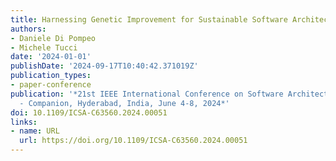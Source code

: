 ```yaml
---
title: Harnessing Genetic Improvement for Sustainable Software Architectures
authors:
- Daniele Di Pompeo
- Michele Tucci
date: '2024-01-01'
publishDate: '2024-09-17T10:40:42.371019Z'
publication_types:
- paper-conference
publication: '*21st IEEE International Conference on Software Architecture, ICSA 2024
  - Companion, Hyderabad, India, June 4-8, 2024*'
doi: 10.1109/ICSA-C63560.2024.00051
links:
- name: URL
  url: https://doi.org/10.1109/ICSA-C63560.2024.00051
---
```

